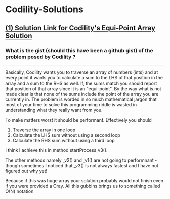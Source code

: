 # Codility-Solutions

## [(1) Solution Link for Codility's Equi-Point Array Solution](https://github.com/FreeFries/Codility-Solutions/blob/master/src/test/java/codility/demo/EquiPointsInArray.java "Clicking this link takes you to the source-code")

### What is the gist (should this have been a github gist) of the problem posed by Codility ?
--------------------------------------------------------------------------------------------

Basically, Codility wants you to traverse an array of numbers (ints) and at every point it wants you to calculate a sum to the LHS of that position in the array and a sum to the RHS as well. If, the sums match you should report that position of that array since it is an "equi-point". By the way what is not made clear is that none of the sums include the point of the array you are currently in. The problem is worded in so much mathematical jargon that most of your time to solve this programming riddle is wasted in understanding what they really want from you.



To make matters worst it should be performant. Effectively you should 

1. Traverse the array in one loop
2. Calculate the LHS sum without using a second loop
3. Calculate the RHS sum without using a third loop

I think I achieve this in method startProcess_v3(). 

The other methods namely _v2() and _v1() are not going to performnant - though sometimes I noticed that _v3() is not always fastest and I have not figured out why yet!

Because if this was huge array your solution probably would not finish even if you were provided a Cray. All this gubbins brings us to something called O(N) notation


